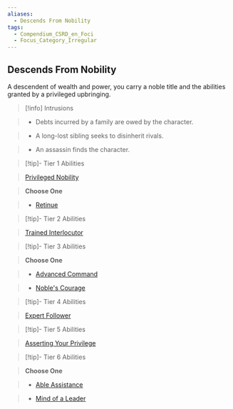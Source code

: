 ```yaml
---
aliases:
  - Descends From Nobility
tags:
  - Compendium_CSRD_en_Foci
  - Focus_Category_Irregular
---
```

  
    
## Descends From Nobility    
A descendent of wealth and power, you carry a noble title and the abilities granted by a privileged upbringing.    
  
>[!info] Intrusions    
>- Debts incurred by a family are owed by the character.    
>- A long-lost sibling seeks to disinherit rivals.    
>- An assassin finds the character.    
  
  
>[!tip]- Tier 1 Abilities    
> [Privileged Nobility](Privileged-Nobility.md)    
> **Choose One**    
>- [Retinue](Retinue.md)    
  
  
>[!tip]- Tier 2 Abilities    
> [Trained Interlocutor](Trained-Interlocutor.md)    
  
  
>[!tip]- Tier 3 Abilities    
> **Choose One**    
>- [Advanced Command](Advanced-Command.md)    
>- [Noble's Courage](Noble's-Courage.md)    
  
  
>[!tip]- Tier 4 Abilities    
> [Expert Follower](Expert-Follower.md)    
  
  
>[!tip]- Tier 5 Abilities    
> [Asserting Your Privilege](Asserting-Your-Privilege.md)    
  
  
>[!tip]- Tier 6 Abilities    
> **Choose One**    
>- [Able Assistance](Able-Assistance.md)    
>- [Mind of a Leader](Mind-of-a-Leader.md)